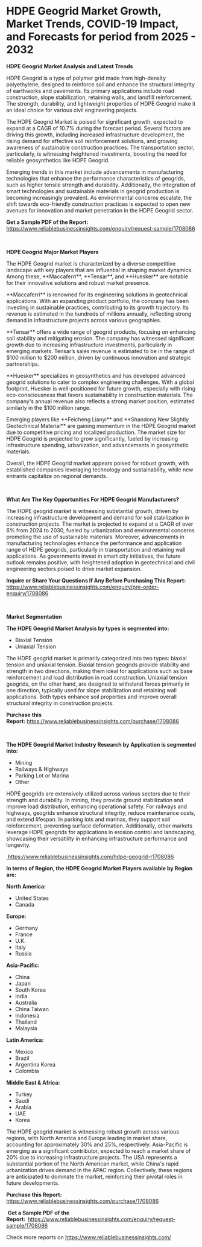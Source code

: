 <p><h1>HDPE Geogrid Market Growth, Market Trends, COVID-19 Impact, and Forecasts for period from 2025 - 2032</h1></p><p><strong>HDPE Geogrid Market Analysis and Latest Trends</strong></p>
<p><p>HDPE Geogrid is a type of polymer grid made from high-density polyethylene, designed to reinforce soil and enhance the structural integrity of earthworks and pavements. Its primary applications include road construction, slope stabilization, retaining walls, and landfill reinforcement. The strength, durability, and lightweight properties of HDPE Geogrid make it an ideal choice for various civil engineering projects.</p><p>The HDPE Geogrid Market is poised for significant growth, expected to expand at a CAGR of 10.7% during the forecast period. Several factors are driving this growth, including increased infrastructure development, the rising demand for effective soil reinforcement solutions, and growing awareness of sustainable construction practices. The transportation sector, particularly, is witnessing heightened investments, boosting the need for reliable geosynthetics like HDPE Geogrid.</p><p>Emerging trends in this market include advancements in manufacturing technologies that enhance the performance characteristics of geogrids, such as higher tensile strength and durability. Additionally, the integration of smart technologies and sustainable materials in geogrid production is becoming increasingly prevalent. As environmental concerns escalate, the shift towards eco-friendly construction practices is expected to open new avenues for innovation and market penetration in the HDPE Geogrid sector.</p></p>
<p><strong>Get a Sample PDF of the Report:&nbsp;</strong> <a href="https://www.reliablebusinessinsights.com/enquiry/request-sample/1708086?utm_campaign=3256&utm_medium=2&utm_source=Github&utm_content=ia&utm_term=01042025&utm_id=hdpe-geogrid">https://www.reliablebusinessinsights.com/enquiry/request-sample/1708086</a></p>
<p>&nbsp;</p>
<p><strong>HDPE Geogrid Major Market Players</strong></p>
<p><p>The HDPE Geogrid market is characterized by a diverse competitive landscape with key players that are influential in shaping market dynamics. Among these, **Maccaferri**, **Tensar**, and **Huesker** are notable for their innovative solutions and robust market presence. </p><p>**Maccaferri** is renowned for its engineering solutions in geotechnical applications. With an expanding product portfolio, the company has been investing in sustainable practices, contributing to its growth trajectory. Its revenue is estimated in the hundreds of millions annually, reflecting strong demand in infrastructure projects across various geographies.</p><p>**Tensar** offers a wide range of geogrid products, focusing on enhancing soil stability and mitigating erosion. The company has witnessed significant growth due to increasing infrastructure investments, particularly in emerging markets. Tensar’s sales revenue is estimated to be in the range of $100 million to $200 million, driven by continuous innovation and strategic partnerships.</p><p>**Huesker** specializes in geosynthetics and has developed advanced geogrid solutions to cater to complex engineering challenges. With a global footprint, Huesker is well-positioned for future growth, especially with rising eco-consciousness that favors sustainability in construction materials. The company's annual revenue also reflects a strong market position, estimated similarly in the $100 million range.</p><p>Emerging players like **Feicheng Lianyi** and **Shandong New Slightly Geotechnical Material** are gaining momentum in the HDPE Geogrid market due to competitive pricing and localized production. The market size for HDPE Geogrid is projected to grow significantly, fueled by increasing infrastructure spending, urbanization, and advancements in geosynthetic materials. </p><p>Overall, the HDPE Geogrid market appears poised for robust growth, with established companies leveraging technology and sustainability, while new entrants capitalize on regional demands.</p></p>
<p>&nbsp;</p>
<p><strong>What Are The Key Opportunities For HDPE Geogrid Manufacturers?</strong></p>
<p><p>The HDPE geogrid market is witnessing substantial growth, driven by increasing infrastructure development and demand for soil stabilization in construction projects. The market is projected to expand at a CAGR of over 6% from 2024 to 2030, fueled by urbanization and environmental concerns promoting the use of sustainable materials. Moreover, advancements in manufacturing technologies enhance the performance and application range of HDPE geogrids, particularly in transportation and retaining wall applications. As governments invest in smart city initiatives, the future outlook remains positive, with heightened adoption in geotechnical and civil engineering sectors poised to drive market expansion.</p></p>
<p><strong>Inquire or Share Your Questions If Any Before Purchasing This Report:</strong> <a href="https://www.reliablebusinessinsights.com/enquiry/pre-order-enquiry/1708086?utm_campaign=3256&utm_medium=2&utm_source=Github&utm_content=ia&utm_term=01042025&utm_id=hdpe-geogrid">https://www.reliablebusinessinsights.com/enquiry/pre-order-enquiry/1708086</a></p>
<p>&nbsp;</p>
<p><strong>Market Segmentation</strong></p>
<p><strong>The HDPE Geogrid Market Analysis by types is segmented into:</strong></p>
<p><ul><li>Biaxial Tension</li><li>Uniaxial Tension</li></ul></p>
<p><p>The HDPE geogrid market is primarily categorized into two types: biaxial tension and uniaxial tension. Biaxial tension geogrids provide stability and strength in two directions, making them ideal for applications such as base reinforcement and load distribution in road construction. Uniaxial tension geogrids, on the other hand, are designed to withstand forces primarily in one direction, typically used for slope stabilization and retaining wall applications. Both types enhance soil properties and improve overall structural integrity in construction projects.</p></p>
<p><strong>Purchase this Report:&nbsp;</strong><a href="https://www.reliablebusinessinsights.com/purchase/1708086?utm_campaign=3256&utm_medium=2&utm_source=Github&utm_content=ia&utm_term=01042025&utm_id=hdpe-geogrid">https://www.reliablebusinessinsights.com/purchase/1708086</a></p>
<p>&nbsp;</p>
<p><strong>The HDPE Geogrid Market Industry Research by Application is segmented into:</strong></p>
<p><ul><li>Mining</li><li>Railways & Highways</li><li>Parking Lot or Marina</li><li>Other</li></ul></p>
<p><p>HDPE geogrids are extensively utilized across various sectors due to their strength and durability. In mining, they provide ground stabilization and improve load distribution, enhancing operational safety. For railways and highways, geogrids enhance structural integrity, reduce maintenance costs, and extend lifespan. In parking lots and marinas, they support soil reinforcement, preventing surface deformation. Additionally, other markets leverage HDPE geogrids for applications in erosion control and landscaping, showcasing their versatility in enhancing infrastructure performance and longevity.</p></p>
<p><a href="https://www.reliablebusinessinsights.com/hdpe-geogrid-r1708086?utm_campaign=3256&utm_medium=2&utm_source=Github&utm_content=ia&utm_term=01042025&utm_id=hdpe-geogrid">&nbsp;https://www.reliablebusinessinsights.com/hdpe-geogrid-r1708086</a></p>
<p><strong>In terms of Region, the HDPE Geogrid Market Players available by Region are:</strong></p>
<p>
    <p> <strong> North America: </strong>
        <ul>
            <li>United States</li>
            <li>Canada</li>
        </ul>
        </p> 
    <p> <strong> Europe: </strong>
        <ul>
            <li>Germany</li>
            <li>France</li>
            <li>U.K.</li>
            <li>Italy</li>
            <li>Russia</li>
        </ul>
        </p> 
    <p> <strong> Asia-Pacific: </strong>
        <ul>
            <li>China</li>
            <li>Japan</li>
            <li>South Korea</li>
            <li>India</li>
            <li>Australia</li>
            <li>China Taiwan</li>
            <li>Indonesia</li>
            <li>Thailand</li>
            <li>Malaysia</li>
        </ul>
        </p> 
    <p> <strong> Latin America: </strong>
        <ul>
            <li>Mexico</li>
            <li>Brazil</li>
            <li>Argentina Korea</li>
            <li>Colombia</li>
        </ul>
        </p> 
    <p> <strong> Middle East & Africa: </strong>
        <ul>
            <li>Turkey</li>
            <li>Saudi</li>
            <li>Arabia</li>
            <li>UAE</li>
            <li>Korea</li>
        </ul>
    </p>
    </p>
<p><p>The HDPE geogrid market is witnessing robust growth across various regions, with North America and Europe leading in market share, accounting for approximately 30% and 25%, respectively. Asia-Pacific is emerging as a significant contributor, expected to reach a market share of 20% due to increasing infrastructure projects. The USA represents a substantial portion of the North American market, while China's rapid urbanization drives demand in the APAC region. Collectively, these regions are anticipated to dominate the market, reinforcing their pivotal roles in future developments.</p></p>
<p><strong>Purchase this Report: </strong><a href="https://www.reliablebusinessinsights.com/purchase/1708086?utm_campaign=3256&utm_medium=2&utm_source=Github&utm_content=ia&utm_term=01042025&utm_id=hdpe-geogrid">https://www.reliablebusinessinsights.com/purchase/1708086</a></p>
<p>&nbsp;<strong>Get a Sample PDF of the Report:&nbsp;&nbsp;</strong><a href="https://www.reliablebusinessinsights.com/enquiry/request-sample/1708086?utm_campaign=3256&utm_medium=2&utm_source=Github&utm_content=ia&utm_term=01042025&utm_id=hdpe-geogrid">https://www.reliablebusinessinsights.com/enquiry/request-sample/1708086</a></p>
<p><strong></strong></p>
<p>Check more reports on <a href="https://www.reliablebusinessinsights.com/?utm_campaign=3256&utm_medium=2&utm_source=Github&utm_content=ia&utm_term=01042025&utm_id=hdpe-geogrid">https://www.reliablebusinessinsights.com/</a></p>
